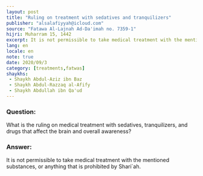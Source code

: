 ```yaml
---
layout: post
title: "Ruling on treatment with sedatives and tranquilizers"
publisher: "alsalafiyyah@icloud.com"
source: "Fatawa Al-Lajnah Ad-Da'imah no. 7359-1"
hijri: Muharram 15, 1442
excerpt: It is not permissible to take medical treatment with the mentioned substances, or anything that is prohibited by Shariah.
lang: en
locale: en
note: true
date: 2020/09/3
category: [treatments,fatwas]
shaykhs: 
 - Shaykh Abdul-Aziz ibn Baz
 - Shaykh Abdul-Razzaq al-Afify
 - Shaykh Abdullah ibn Qa'ud
---
```


### Question:
What is the ruling on medical treatment with sedatives, tranquilizers, and drugs that affect the brain and overall awareness? 

### Answer:
It is not permissible to take medical treatment with the mentioned substances, or anything that is prohibited by Shari`ah.
